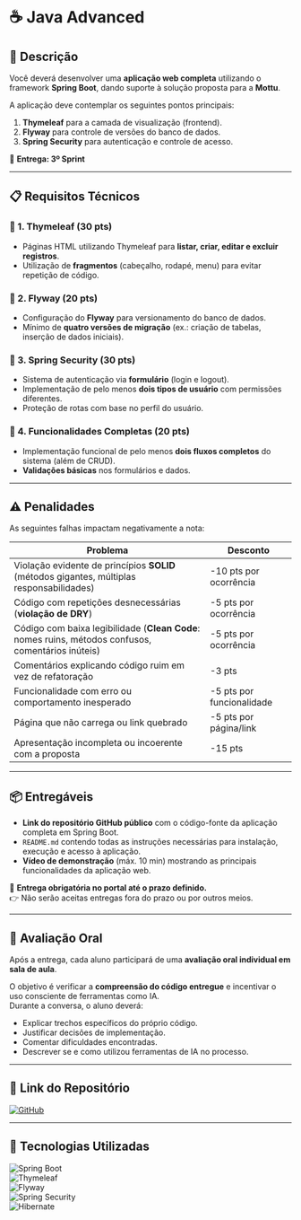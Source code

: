 # ☕ **Java Advanced**

## 🔶 **Descrição**
Você deverá desenvolver uma **aplicação web completa** utilizando o framework **Spring Boot**, dando suporte à solução proposta para a **Mottu**.  

A aplicação deve contemplar os seguintes pontos principais:
1. **Thymeleaf** para a camada de visualização (frontend).  
2. **Flyway** para controle de versões do banco de dados.  
3. **Spring Security** para autenticação e controle de acesso.  

📌 **Entrega: 3º Sprint**

---

## 📋 **Requisitos Técnicos**
### 🔹 1. Thymeleaf (**30 pts**)
- Páginas HTML utilizando Thymeleaf para **listar, criar, editar e excluir registros**.  
- Utilização de **fragmentos** (cabeçalho, rodapé, menu) para evitar repetição de código.  

### 🔹 2. Flyway (**20 pts**)
- Configuração do **Flyway** para versionamento do banco de dados.  
- Mínimo de **quatro versões de migração** (ex.: criação de tabelas, inserção de dados iniciais).  

### 🔹 3. Spring Security (**30 pts**)
- Sistema de autenticação via **formulário** (login e logout).  
- Implementação de pelo menos **dois tipos de usuário** com permissões diferentes.  
- Proteção de rotas com base no perfil do usuário.  

### 🔹 4. Funcionalidades Completas (**20 pts**)
- Implementação funcional de pelo menos **dois fluxos completos** do sistema (além de CRUD).  
- **Validações básicas** nos formulários e dados.  

---

## ⚠️ **Penalidades**
As seguintes falhas impactam negativamente a nota:  

| Problema                                                                 | Desconto |
|--------------------------------------------------------------------------|----------|
| Violação evidente de princípios **SOLID** (métodos gigantes, múltiplas responsabilidades) | -10 pts por ocorrência |
| Código com repetições desnecessárias (**violação de DRY**)               | -5 pts por ocorrência |
| Código com baixa legibilidade (**Clean Code**: nomes ruins, métodos confusos, comentários inúteis) | -5 pts por ocorrência |
| Comentários explicando código ruim em vez de refatoração                 | -3 pts |
| Funcionalidade com erro ou comportamento inesperado                      | -5 pts por funcionalidade |
| Página que não carrega ou link quebrado                                  | -5 pts por página/link |
| Apresentação incompleta ou incoerente com a proposta                     | -15 pts |

---

## 📦 **Entregáveis**
- **Link do repositório GitHub público** com o código-fonte da aplicação completa em Spring Boot.  
- `README.md` contendo todas as instruções necessárias para instalação, execução e acesso à aplicação.  
- **Vídeo de demonstração** (máx. 10 min) mostrando as principais funcionalidades da aplicação web.  

📌 **Entrega obrigatória no portal até o prazo definido.**  
👉 Não serão aceitas entregas fora do prazo ou por outros meios.  

---

## 🎤 **Avaliação Oral**
Após a entrega, cada aluno participará de uma **avaliação oral individual em sala de aula**.  

O objetivo é verificar a **compreensão do código entregue** e incentivar o uso consciente de ferramentas como IA.  
Durante a conversa, o aluno deverá:  
- Explicar trechos específicos do próprio código.  
- Justificar decisões de implementação.  
- Comentar dificuldades encontradas.  
- Descrever se e como utilizou ferramentas de IA no processo.  

---

## 📂 **Link do Repositório**
[![GitHub](https://img.shields.io/badge/GitHub-Repositório-blue?style=flat-square&logo=github)](https://github.com/carmipa/challenge_2025_2_semestre_mottu/tree/main/Java_Advanced)

---

## 🎨 **Tecnologias Utilizadas**
![Spring Boot](https://img.shields.io/badge/Spring%20Boot-6DB33F?style=flat-square&logo=springboot)  
![Thymeleaf](https://img.shields.io/badge/Thymeleaf-005F0F?style=flat-square&logo=thymeleaf)  
![Flyway](https://img.shields.io/badge/Flyway-CC0200?style=flat-square&logo=flyway)  
![Spring Security](https://img.shields.io/badge/Spring%20Security-6DB33F?style=flat-square&logo=springsecurity)  
![Hibernate](https://img.shields.io/badge/Hibernate-59666C?style=flat-square&logo=hibernate)  
